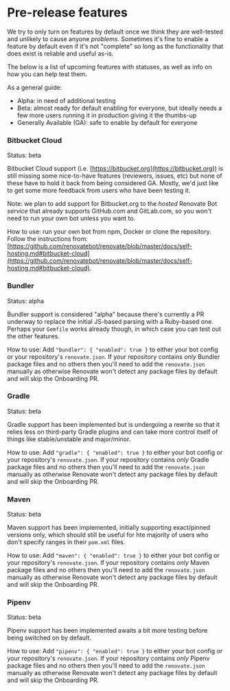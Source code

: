 # Pre-release features

We try to only turn on features by default once we think they are well-tested and unlikely to cause anyone _problems_. Sometimes it's fine to enable a feature by default even if it's not "complete" so long as the functionality that does exist is reliable and useful as-is.

The below is a list of upcoming features with statuses, as well as info on how you can help test them.

As a general guide:

- Alpha: in need of additional testing
- Beta: almost ready for default enabling for everyone, but ideally needs a few more users running it in production giving it the thumbs-up
- Generally Available (GA): safe to enable by default for everyone

### Bitbucket Cloud

Status: beta

Bitbucket Cloud support (i.e. [https://bitbucket.org](https://bitbucket.org)) is still missing some nice-to-have features (reviewers, issues, etc) but none of these have to hold it back from being considered GA. Mostly, we'd just like to get some more feedback from users who have been testing it.

Note: we plan to add support for Bitbucket.org to the _hosted_ Renovate Bot _service_ that already supports GitHub.com and GitLab.com, so you won't need to run your own bot unless you want to.

How to use: run your own bot from npm, Docker or clone the repository. Follow the instructions from: [https://github.com/renovatebot/renovate/blob/master/docs/self-hosting.md#bitbucket-cloud](https://github.com/renovatebot/renovate/blob/master/docs/self-hosting.md#bitbucket-cloud).

### Bundler

Status: alpha

Bundler support is considered "alpha" because there's currently a PR underway to replace the initial JS-based parsing with a Ruby-based one. Perhaps your `Gemfile` works already though, in which case you can test out the other features.

How to use: Add `"bundler": { "enabled": true }` to either your bot config or your repository's `renovate.json`. If your repository contains _only_ Bundler package files and no others then you'll need to add the `renovate.json` manually as otherwise Renovate won't detect any package files by default and will skip the Onboarding PR.

### Gradle

Status: beta

Gradle support has been implemented but is undergoing a rewrite so that it relies less on third-party Gradle plugins and can take more control itself of things like stable/unstable and major/minor.

How to use: Add `"gradle": { "enabled": true }` to either your bot config or your repository's `renovate.json`. If your repository contains _only_ Gradle package files and no others then you'll need to add the `renovate.json` manually as otherwise Renovate won't detect any package files by default and will skip the Onboarding PR.

### Maven

Status: beta

Maven support has been implemented, initially supporting exact/pinned versions only, which should still be useful for hte majority of users who don't specify ranges in their `pom.xml` files.

How to use: Add `"maven": { "enabled": true }` to either your bot config or your repository's `renovate.json`. If your repository contains _only_ Maven package files and no others then you'll need to add the `renovate.json` manually as otherwise Renovate won't detect any package files by default and will skip the Onboarding PR.

### Pipenv

Status: beta

Pipenv support has been implemented awaits a bit more testing before being switched on by default.

How to use: Add `"pipenv": { "enabled": true }` to either your bot config or your repository's `renovate.json`. If your repository contains _only_ Pipenv package files and no others then you'll need to add the `renovate.json` manually as otherwise Renovate won't detect any package files by default and will skip the Onboarding PR.
